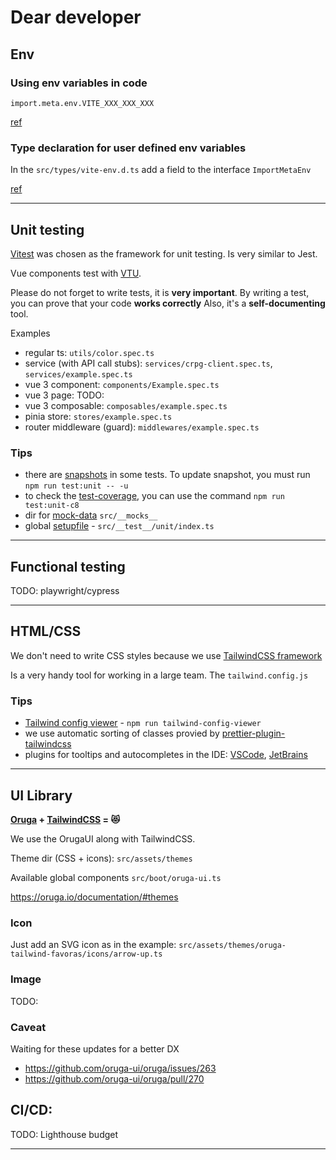 # Dear developer
## Env

### Using env variables in code
`import.meta.env.VITE_XXX_XXX_XXX`

[ref](https://vitejs.dev/guide/env-and-mode.html)


### Type declaration for user defined env variables

In the `src/types/vite-env.d.ts` add a field to the interface `ImportMetaEnv`

[ref](https://vitejs.dev/guide/env-and-mode.html#intellisense-for-typescript)

___

## Unit testing

[Vitest](https://vitest.dev/) was chosen as the framework for unit testing. Is very similar to Jest.

Vue components test with [VTU](https://test-utils.vuejs.org/).

Please do not forget to write tests, it is **very important**.
By writing a test, you can prove that your code **works correctly**
Also, it's a **self-documenting** tool.

Examples
- regular ts: `utils/color.spec.ts`
- service (with API call stubs): `services/crpg-client.spec.ts`, `services/example.spec.ts`
- vue 3 component: `components/Example.spec.ts`
- vue 3 page: TODO:
- vue 3 composable:  `composables/example.spec.ts`
- pinia store: `stores/example.spec.ts`
- router middleware (guard):  `middlewares/example.spec.ts`

### Tips

- there are [snapshots](https://vitest.dev/guide/snapshot.html) in some tests. To update snapshot, you must run `npm run test:unit -- -u`
- to check the [test-coverage](https://vitest.dev/guide/coverage.html), you can use the command `npm run test:unit-c8`
- dir for [mock-data](https://vitest.dev/guide/mocking.html) `src/__mocks__`
- global [setupfile](https://vitest.dev/config/#setupfiles) - `src/__test__/unit/index.ts`

___

## Functional testing

TODO: playwright/cypress

___

## HTML/CSS
We don't need to write CSS styles because we use [TailwindCSS framework](https://tailwindcss.com/)

Is a very handy tool for working in a large team. The `tailwind.config.js`

### Tips
- [Tailwind config viewer](https://github.com/rogden/tailwind-config-viewer) - `npm run tailwind-config-viewer`
- we use automatic sorting of classes provied by [prettier-plugin-tailwindcss](https://github.com/tailwindlabs/prettier-plugin-tailwindcss)
- plugins for tooltips and autocompletes in the IDE: [VSCode](https://marketplace.visualstudio.com/items?itemName=bradlc.vscode-tailwindcss), [JetBrains](https://www.jetbrains.com/help/webstorm/tailwind-css.html)

___

## UI Library

**[Oruga](https://oruga.io/) + [TailwindCSS](https://tailwindcss.com/) = 😻**

We use the OrugaUI along with TailwindCSS.

Theme dir (CSS + icons): `src/assets/themes`

Available global components `src/boot/oruga-ui.ts`

https://oruga.io/documentation/#themes

### Icon
Just add an SVG icon as in the example: `src/assets/themes/oruga-tailwind-favoras/icons/arrow-up.ts`


### Image

TODO:

### Caveat

Waiting for these updates for a better DX

- https://github.com/oruga-ui/oruga/issues/263
- https://github.com/oruga-ui/oruga/pull/270
## CI/CD:

TODO: Lighthouse budget

___
